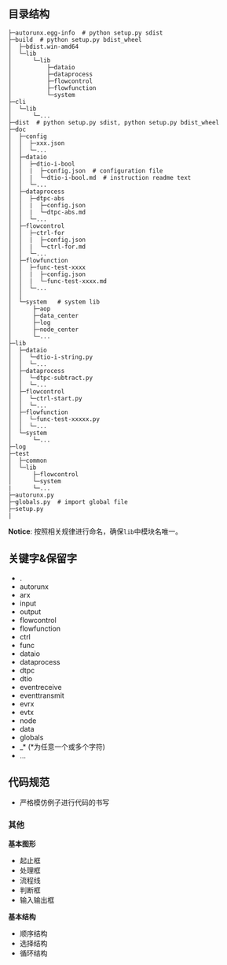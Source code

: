 
## 目录结构

```
├─autorunx.egg-info  # python setup.py sdist
├─build  # python setup.py bdist_wheel
│  ├─bdist.win-amd64
│  └─lib
│      └─lib
│          ├─dataio
│          ├─dataprocess
│          ├─flowcontrol
│          ├─flowfunction
│          └─system
├─cli
│  └─lib
│      └─...
├─dist  # python setup.py sdist, python setup.py bdist_wheel
├─doc
│  ├─config
│  │  ├─xxx.json
│  │  └─...
│  ├─dataio
│  │  ├─dtio-i-bool
│  │  |  ├─config.json  # configuration file
│  │  |  └─dtio-i-bool.md  # instruction readme text
│  │  └─...
│  ├─dataprocess
│  │  ├─dtpc-abs
│  │  |  ├─config.json
│  │  |  └─dtpc-abs.md
│  │  └─...
│  ├─flowcontrol
│  │  ├─ctrl-for
│  │  |  ├─config.json
│  │  |  └─ctrl-for.md
│  │  └─...
│  ├─flowfunction
│  │  ├─func-test-xxxx
│  │  |  ├─config.json
│  │  |  └─func-test-xxxx.md
│  │  └─...
│  │  
│  └─system   # system lib
│      ├─aop
│      ├─data_center
│      ├─log
│      ├─node_center
│      └─...
├─lib
│  ├─dataio
│  │  └─dtio-i-string.py
│  │  └─...
│  ├─dataprocess
│  │  └─dtpc-subtract.py
│  │  └─...
│  ├─flowcontrol
│  │  └─ctrl-start.py
│  │  └─...
│  ├─flowfunction
│  │  └─func-test-xxxxx.py
│  │  └─...
│  └─system
│      └─...
├─log
├─test
│  ├─common
│  └─lib
│      ├─flowcontrol
│      └─system
|      └─...
├─autorunx.py
├─globals.py  # import global file
├─setup.py
|
```

**Notice**: 按照相关规律进行命名，确保`lib`中模块名唯一。


## 关键字&保留字

- .
- autorunx
- arx
- input
- output
- flowcontrol
- flowfunction
- ctrl
- func
- dataio
- dataprocess
- dtpc
- dtio
- eventreceive
- eventtransmit
- evrx
- evtx
- node
- data
- globals
- _* (*为任意一个或多个字符)
- ...



## 代码规范

- 严格模仿例子进行代码的书写



### 其他

**基本图形**

- 起止框
- 处理框
- 流程线
- 判断框
- 输入输出框


**基本结构**

- 顺序结构
- 选择结构
- 循环结构

















